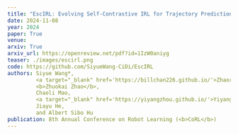 ```yaml
---
title: "EscIRL: Evolving Self-Contrastive IRL for Trajectory Prediction in Autonomous Driving"
date: 2024-11-08
year: 2024
paper: True
venue:
arxiv: True
arxiv_url: https://openreview.net/pdf?id=1IzW0aniyg
teaser: ./images/escirl.png
code: https://github.com/SiyueWang-CiDi/EscIRL
authors: Siyue Wang*,
         <a target="_blank" href='https://billchan226.github.io/'>Zhaorun Chen*</a>,
         <b>Zhuokai Zhao</b>,
         Chaoli Mao,
         <a target="_blank" href='https://yiyangzhou.github.io/'>Yiyang Zhou</a>,
         Jiayu He,
         and Albert Sibo Hu
publication: 8th Annual Conference on Robot Learning (<b>CoRL</b>)
---
```

